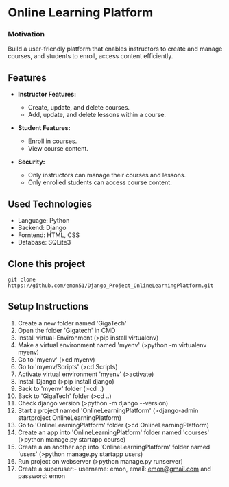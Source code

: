 # Online Learning Platform 

### Motivation
Build a user-friendly platform that enables instructors to create and manage courses, and students to enroll, access content efficiently.

## Features

- **Instructor Features:**
  - Create, update, and delete courses.
  - Add, update, and delete lessons within a course.
  
- **Student Features:**
  - Enroll in courses.
  - View course content.
    

- **Security:**
  - Only instructors can manage their courses and lessons.
  - Only enrolled students can access course content.


## Used Technologies

- Language: Python
- Backend: Django
- Forntend: HTML, CSS
- Database: SQLite3

## Clone this project
   ```
   git clone https://github.com/emon51/Django_Project_OnlineLearningPlatform.git
   ```

## Setup Instructions

1. Create a new folder named 'GigaTech'
2. Open the folder 'Gigatech' in CMD
3. Install virtual-Environment (>pip install virtualenv)
4. Make a virtual environment named 'myenv' (>python -m virtualenv myenv)
5. Go to 'myenv' (>cd myenv) 
6. Go to 'myenv/Scripts' (>cd Scripts) 
7. Activate virtual environment 'myenv' (>activate) 
8. Install Django (>pip install django)
9. Back to 'myenv' folder (>cd ..)
10. Back to 'GigaTech' folder (>cd ..)
11. Check django version (>python -m django --version)
12. Start a project named 'OnlineLearningPlatform' (>django-admin startproject OnlineLearningPlatform)
13. Go to 'OnlineLearningPlatform' folder (>cd OnlineLearningPlatform)
14. Create an app into 'OnlineLearningPlatform' folder named 'courses' (>python manage.py startapp course)
15. Create a an another app into 'OnlineLearningPlatform' folder named 'users' (>python manage.py startapp users)
16. Run project on webserver (>python manage.py runserver)
17. Create a superuser:- username: emon, email: emon@gmail.com and password: emon
